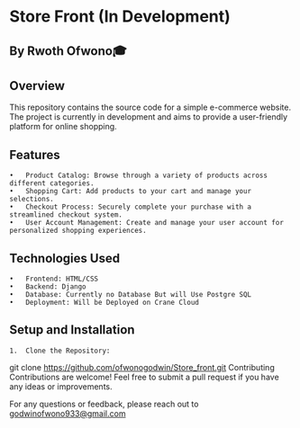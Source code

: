 # Store Front  (In Development)


## By Rwoth Ofwono🎓


## Overview


This repository contains the source code for a simple e-commerce website. The project is currently in development and aims to provide a user-friendly platform for online shopping.


## Features
	•	Product Catalog: Browse through a variety of products across different categories.
	•	Shopping Cart: Add products to your cart and manage your selections.
	•	Checkout Process: Securely complete your purchase with a streamlined checkout system.
	•	User Account Management: Create and manage your user account for personalized shopping experiences.

 
## Technologies Used
	•	Frontend: HTML/CSS
	•	Backend: Django
	•	Database: Currently no Database But will Use Postgre SQL
	•	Deployment: Will be Deployed on Crane Cloud

  ## Setup and Installation
	1.	Clone the Repository:
git clone https://github.com/ofwonogodwin/Store_front.git
 Contributing
Contributions are welcome! Feel free to submit a pull request if you have any ideas or improvements.

For any questions or feedback, please reach out to godwinofwono933@gmail.com
